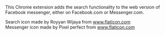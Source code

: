 This Chrome extension adds the search functionality to the web version of Facebook messenger, either on Facebook.com or Messenger.com.

Search icon made by Royyan Wijaya from www.flaticon.com \
Messenger icon made by Pixel perfect from www.flaticon.com

